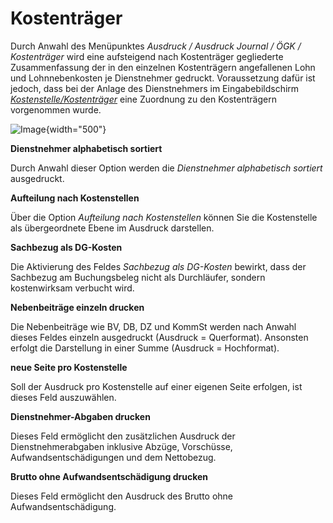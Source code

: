 # Kostenträger

Durch Anwahl des Menüpunktes *Ausdruck / Ausdruck Journal / ÖGK / Kostenträger* wird eine aufsteigend nach Kostenträger gegliederte Zusammenfassung der in den einzelnen Kostenträgern angefallenen Lohn und Lohnnebenkosten je Dienstnehmer gedruckt. Voraussetzung dafür ist jedoch, dass bei der Anlage des Dienstnehmers im Eingabebildschirm [*Kostenstelle/Kostenträger*](../../Abrechnungsbildschirme/Kostenstellen_Kostentraeger.md) eine Zuordnung zu den Kostenträgern vorgenommen wurde.

![Image](<img/image228.png>){width="500"}

**Dienstnehmer alphabetisch sortiert**

Durch Anwahl dieser Option werden die *Dienstnehmer alphabetisch sortiert* ausgedruckt.

**Aufteilung nach Kostenstellen**

Über die Option *Aufteilung nach Kostenstellen* können Sie die Kostenstelle als übergeordnete Ebene im Ausdruck darstellen.

**Sachbezug als DG-Kosten**

Die Aktivierung des Feldes *Sachbezug als DG-Kosten* bewirkt, dass der Sachbezug am Buchungsbeleg nicht als Durchläufer, sondern kostenwirksam verbucht wird.

**Nebenbeiträge einzeln drucken**

Die Nebenbeiträge wie BV, DB, DZ und KommSt werden nach Anwahl dieses Feldes einzeln ausgedruckt (Ausdruck = Querformat). Ansonsten erfolgt die Darstellung in einer Summe (Ausdruck = Hochformat).

**neue Seite pro Kostenstelle**

Soll der Ausdruck pro Kostenstelle auf einer eigenen Seite erfolgen, ist dieses Feld auszuwählen.

**Dienstnehmer-Abgaben drucken**

Dieses Feld ermöglicht den zusätzlichen Ausdruck der Dienstnehmerabgaben inklusive Abzüge, Vorschüsse, Aufwandsentschädigungen und dem Nettobezug.

**Brutto ohne Aufwandsentschädigung drucken**

Dieses Feld ermöglicht den Ausdruck des Brutto ohne Aufwandsentschädigung.